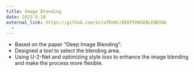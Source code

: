 ```yaml
---
title: Image Blending
date: 2023-5-10
external_link: https://github.com/GitaTReNt/DEEPIMAGEBLENDING
  - 
---
```


- Based on the paper "Deep Image Blending".
- Designed a tool to select the blending area.
- Using U-2-Net and optimizing style loss to enhance the image blending and make the process more flexible.

<!--more-->
